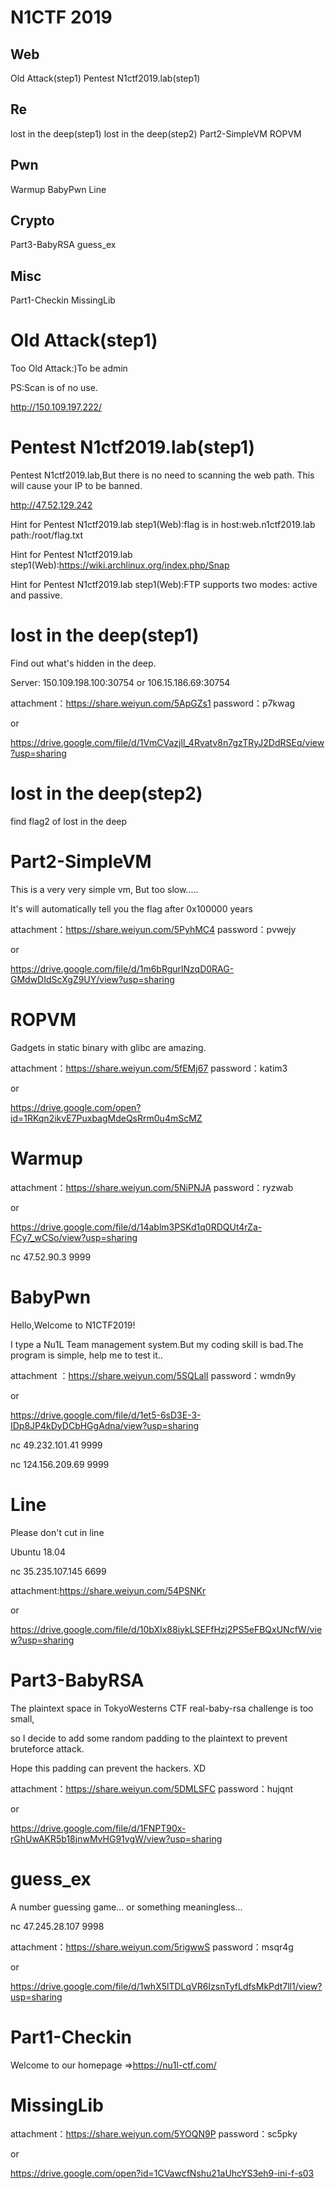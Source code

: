 # N1CTF 2019

## Web
Old Attack(step1)
Pentest N1ctf2019.lab(step1)
## Re
lost in the deep(step1)
lost in the deep(step2)
Part2-SimpleVM
ROPVM
## Pwn
Warmup
BabyPwn
Line
## Crypto
Part3-BabyRSA
guess_ex
## Misc
Part1-Checkin
MissingLib

# Old Attack(step1)
Too Old Attack:)To be admin

PS:Scan is of no use.

http://150.109.197.222/


# Pentest N1ctf2019.lab(step1)
Pentest N1ctf2019.lab,But there is no need to scanning the web path. This will cause your IP to be banned.

http://47.52.129.242

Hint for Pentest N1ctf2019.lab step1(Web):flag is in host:web.n1ctf2019.lab path:/root/flag.txt

Hint for Pentest N1ctf2019.lab step1(Web):https://wiki.archlinux.org/index.php/Snap

Hint for Pentest N1ctf2019.lab step1(Web):FTP supports two modes: active and passive.


# lost in the deep(step1)
Find out what's hidden in the deep.

Server: 150.109.198.100:30754 or 106.15.186.69:30754

attachment：https://share.weiyun.com/5ApGZs1 password：p7kwag

or

https://drive.google.com/file/d/1VmCVazjll_4Rvatv8n7gzTRyJ2DdRSEq/view?usp=sharing


# lost in the deep(step2)
find flag2 of lost in the deep


# Part2-SimpleVM
This is a very very simple vm, But too slow.....

It's will automatically tell you the flag after 0x100000 years

attachment：https://share.weiyun.com/5PyhMC4 password：pvwejy

or

https://drive.google.com/file/d/1m6bRgurlNzqD0RAG-GMdwDIdScXgZ9UY/view?usp=sharing



# ROPVM
Gadgets in static binary with glibc are amazing.

attachment：https://share.weiyun.com/5fEMj67 password：katim3

or

https://drive.google.com/open?id=1RKqn2ikvE7PuxbagMdeQsRrm0u4mScMZ


# Warmup

attachment：https://share.weiyun.com/5NiPNJA password：ryzwab

or

https://drive.google.com/file/d/14ablm3PSKd1q0RDQUt4rZa-FCy7_wCSo/view?usp=sharing

nc 47.52.90.3 9999


# BabyPwn

Hello,Welcome to N1CTF2019!

I type a Nu1L Team management system.But my coding skill is bad.The program is simple, help me to test it..

attachment ：https://share.weiyun.com/5SQLalI password：wmdn9y

or

https://drive.google.com/file/d/1et5-6sD3E-3-IDp8JP4kDyDCbHGgAdna/view?usp=sharing

nc 49.232.101.41 9999

nc 124.156.209.69 9999

# Line

Please don't cut in line

Ubuntu 18.04

nc 35.235.107.145 6699

attachment:https://share.weiyun.com/54PSNKr

or

https://drive.google.com/file/d/10bXIx88iykLSEFfHzj2PS5eFBQxUNcfW/view?usp=sharing

# Part3-BabyRSA

The plaintext space in TokyoWesterns CTF real-baby-rsa challenge is too small,

so I decide to add some random padding to the plaintext to prevent bruteforce attack.

Hope this padding can prevent the hackers. XD

attachment：https://share.weiyun.com/5DMLSFC password：hujqnt

or

https://drive.google.com/file/d/1FNPT90x-rGhUwAKR5b18jnwMvHG91vgW/view?usp=sharing

# guess_ex

A number guessing game... or something meaningless...

nc 47.245.28.107 9998

attachment：https://share.weiyun.com/5rigwwS password：msqr4g

or

https://drive.google.com/file/d/1whX5lTDLqVR6IzsnTyfLdfsMkPdt7ll1/view?usp=sharing




# Part1-Checkin
Welcome to our homepage =>https://nu1l-ctf.com/


# MissingLib
attachment：https://share.weiyun.com/5YOQN9P password：sc5pky

or

https://drive.google.com/open?id=1CVawcfNshu21aUhcYS3eh9-ini-f-s03


